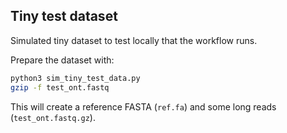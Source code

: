 ## Tiny test dataset

Simulated tiny dataset to test locally that the workflow runs.

Prepare the dataset with:

```sh
python3 sim_tiny_test_data.py
gzip -f test_ont.fastq
```

This will create a reference FASTA (`ref.fa`) and some long reads (`test_ont.fastq.gz`).
